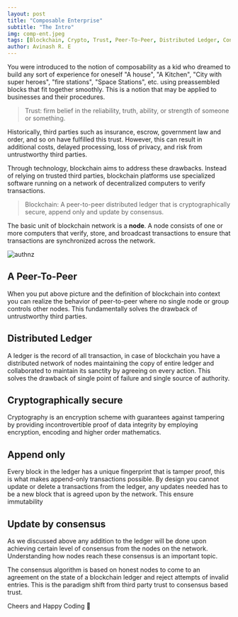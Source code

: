 ```yaml
---
layout: post
title: "Composable Enterprise"
subtitle: "The Intro"
img: comp-ent.jpeg
tags: [Blockchain, Crypto, Trust, Peer-To-Peer, Distributed Ledger, Consensus]
author: Avinash R. E
---
```


You were introduced to the notion of composability as a kid who dreamed to build any sort of experience for oneself "A house", "A Kitchen", "City with super heroes", "fire stations", "Space Stations", etc. using preassembled blocks that fit together smoothly. This is a notion that may be applied to businesses and their procedures.

>Trust: firm belief in the reliability, truth, ability, or strength of someone or something.

Historically, third parties such as insurance, escrow, government law and order, and so on have fulfilled this trust. However, this can result in additional costs, delayed processing, loss of privacy, and risk from untrustworthy third parties.

Through technology, blockchain aims to address these drawbacks. Instead of relying on trusted third parties, blockchain platforms use specialized software running on a network of decentralized computers to verify transactions.

>Blockchain: A peer-to-peer distributed ledger that is cryptographically secure, append only and update by consensus. 

The basic unit of blockchain network is a __node__. A node consists of one or more computers that verify, store, and broadcast transactions to ensure that transactions are synchronized across the network.

![authnz]({{site.baseurl}}/assets/img/blockchain/node.png)

## A Peer-To-Peer
When you put above picture and the definition of blockchain into context you can realize the behavior of peer-to-peer where no single node or group controls other nodes. This fundamentally solves the drawback of untrustworthy third parties. 

## Distributed Ledger
A ledger is the record of all transaction, in case of blockchain you have a distributed network of nodes maintaining the copy of entire ledger and collaborated to maintain its sanctity by agreeing on every action. This solves the drawback of single point of failure and single source of authority.

## Cryptographically secure
Cryptography is an encryption scheme with guarantees against tampering by providing incontrovertible proof of data integrity by employing encryption, encoding and higher order mathematics.

## Append only 
Every block in the ledger has a unique fingerprint that is tamper proof, this is what makes append-only transactions possible. By design you cannot update or delete a transactions from the ledger, any updates needed has to be a new block that is agreed upon by the network. This ensure immutability 

## Update by consensus
As we discussed above any addition to the ledger will be done upon achieving certain level of consensus from the nodes on the network. Understanding how nodes reach these consensus is an important topic.

The consensus algorithm is based on honest nodes to come to an agreement on the state of a blockchain ledger and reject attempts of invalid entries. This is the paradigm shift from third party trust to consensus based trust. 

Cheers and Happy Coding 🤘
